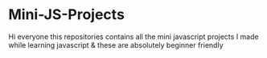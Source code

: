 # Mini-JS-Projects

Hi everyone this repositories contains all the mini javascript projects I made while learning javascript & these are absolutely beginner friendly
